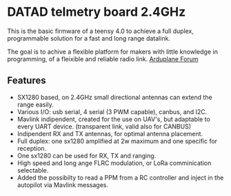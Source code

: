 
# DATAD telmetry board 2.4GHz

This is the basic firmware of a teensy 4.0 to achieve a full duplex, programmable solution for a fast and long range datalink.

The goal is to achive a flexible platform for makers with little knowledge in programming, of a fleixible and reliable radio link.
[Arduplane Forum](https://discuss.ardupilot.org/t/datad-2-4ghz-telemetry-link-2-w-open-source/104818)


## Features

- SX1280 based, on 2.4GHz small directional antennas can extend the range easily.
- Various I/O: usb serial, 4 serial (3 PWM capable), canbus, and I2C.
- Mavlink indipendent, created for the use on UAV's, but adaptable to every UART device. (transparent link, valid also for CANBUS)
- Indipendent RX and TX antennas, for optimal antenna placement.
- Full duplex: one sx1280 amplified at 2w maximum and one specific for reception.
- One sx1280 can be used for RX, TX and ranging.
- High speed and long ange FLRC modulation, or LoRa comminication selectable.
- Added the possibilty to read a PPM from a RC controller and inject in the autopilot via Mavlink messages.

